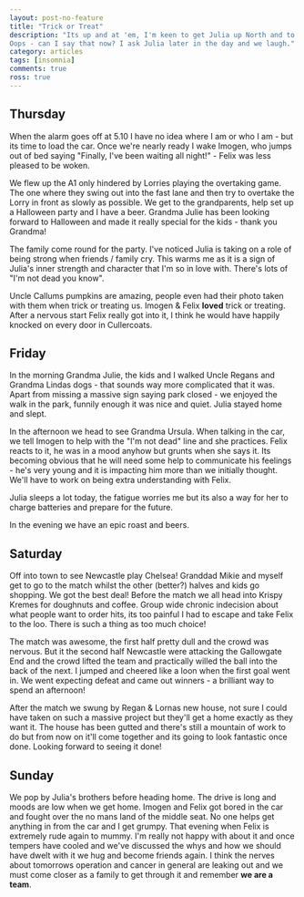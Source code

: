 ```yaml
---
layout: post-no-feature
title: "Trick or Treat"
description: "Its up and at 'em, I'm keen to get Julia up North and to in the bosom of her family.
Oops - can I say that now? I ask Julia later in the day and we laugh."
category: articles
tags: [insomnia]
comments: true
ross: true
---
```


## Thursday

When the
alarm goes off at 5.10 I have no idea where I am or who I am - but its time to
load the car. Once we're nearly ready I wake Imogen, who jumps out of bed saying
"Finally, I've been waiting all night!" - Felix was less pleased to be woken.

We flew up the A1 only hindered by Lorries playing the overtaking game. The one
where they swing out into the fast lane and then try to overtake the Lorry in
front as slowly as possible. We get to the grandparents, help set up a Halloween
party and I have a beer.  Grandma Julie has been looking forward to Halloween
and made it really special for the kids - thank you Grandma!

The family come round for the party. I've noticed Julia is taking on a role
of being strong when friends / family cry.  This warms me as it is a sign of Julia's
inner strength and character that I'm so in love with.  There's lots of
"I'm not dead you know".

Uncle Callums pumpkins are amazing, people even had their photo taken with them
when trick or treating us.  Imogen & Felix **loved** trick or treating. After a nervous start Felix
really got into it, I think he would have happily knocked on every door in
Cullercoats.

## Friday

In the morning Grandma Julie, the kids and I walked Uncle Regans and Grandma
Lindas dogs - that sounds way more complicated that it was. Apart from missing
a massive sign saying park closed - we enjoyed the walk in the park, funnily enough
it was nice and quiet. Julia stayed home and slept.

In the afternoon we head to see Grandma Ursula. When talking in the car, we tell
Imogen to help with the "I'm not dead" line and she practices. Felix reacts to it, he
was in a mood anyhow but grunts when she says it. Its becoming obvious that he will
need some help to communicate his feelings - he's very young and it is impacting
him more than we initially thought. We'll have to work on being extra understanding
with Felix.

Julia sleeps a lot today, the fatigue worries me but its also a way for her to
charge batteries and prepare for the future.

In the evening we have an epic roast and beers.

## Saturday

Off into town to see Newcastle play Chelsea! Granddad Mikie and myself get to go
to the match whilst the other (better?) halves and kids go shopping.  We got the
best deal!  Before the match we all head into Krispy Kremes for doughnuts and coffee.
Group wide chronic indecision about what people want to order hits, its too painful
I had to escape and take Felix to the loo.  There is such a thing as too
much choice!

The match was awesome, the first half pretty dull and the crowd was nervous.  But
it the second half Newcastle were attacking the Gallowgate End and the crowd lifted
the team and practically willed the ball into the back of the next. I jumped and
cheered like a loon when the first goal went in.  We went expecting defeat and
came out winners - a brilliant way to spend an afternoon!

After the match we swung by Regan & Lornas new house, not sure I could have
taken on such a massive project but they'll get a home exactly as they want it.
The house has been gutted and there's still a mountain of work to do but from now
on it'll come together and its going to look fantastic once done.  Looking forward
to seeing it done!

## Sunday

We pop by Julia's brothers before heading home.  The drive is long and moods
are low when we get home.  Imogen and Felix got bored in the car and fought
over the no mans land of the middle seat.  No one helps get anything in from
the car and I get grumpy. That evening when Felix is extremely rude again to
mummy. I'm really not happy with about it and once
tempers have cooled and we've discussed the whys and how we should have dwelt
with it we hug and become friends again. I think the nerves about
tomorrows operation and cancer in general are leaking out and we must come
closer as a family to get through it and remember **we are a team**.

